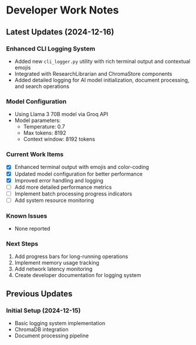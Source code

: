 # Developer Work Notes

## Latest Updates (2024-12-16)

### Enhanced CLI Logging System
- Added new `cli_logger.py` utility with rich terminal output and contextual emojis
- Integrated with ResearchLibrarian and ChromaStore components
- Added detailed logging for AI model initialization, document processing, and search operations

### Model Configuration
- Using Llama 3 70B model via Groq API
- Model parameters:
  - Temperature: 0.7
  - Max tokens: 8192
  - Context window: 8192 tokens

### Current Work Items
- [x] Enhanced terminal output with emojis and color-coding
- [x] Updated model configuration for better performance
- [x] Improved error handling and logging
- [ ] Add more detailed performance metrics
- [ ] Implement batch processing progress indicators
- [ ] Add system resource monitoring

### Known Issues
- None reported

### Next Steps
1. Add progress bars for long-running operations
2. Implement memory usage tracking
3. Add network latency monitoring
4. Create developer documentation for logging system

## Previous Updates

### Initial Setup (2024-12-15)
- Basic logging system implementation
- ChromaDB integration
- Document processing pipeline
